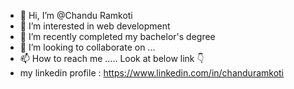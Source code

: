 - 👋 Hi, I’m @Chandu Ramkoti
- 👀 I’m interested in web development 
- 🌱 I’m recently completed my bachelor's degree 
- 💞️ I’m looking to collaborate on ...
- 📫 How to reach me ..... Look at below link 👇
- my linkedin profile : https://www.linkedin.com/in/chanduramkoti

<!---
Ramkotichandu/Ramkotichandu is a ✨ special ✨ repository because its `README.md` (this file) appears on your GitHub profile.
You can click the Preview link to take a look at your changes.
--->
